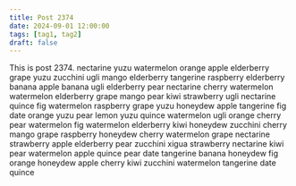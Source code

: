 ```yaml
---
title: Post 2374
date: 2024-09-01 12:00:00
tags: [tag1, tag2]
draft: false
---
```

This is post 2374.
nectarine
yuzu
watermelon
orange
apple
elderberry
grape
yuzu
zucchini
ugli
mango
elderberry
tangerine
raspberry
elderberry
banana
apple
banana
ugli
elderberry
pear
nectarine
cherry
watermelon
watermelon
elderberry
grape
mango
pear
kiwi
strawberry
ugli
nectarine
quince
fig
watermelon
raspberry
grape
yuzu
honeydew
apple
tangerine
fig
date
orange
yuzu
pear
lemon
yuzu
quince
watermelon
ugli
orange
cherry
pear
watermelon
fig
watermelon
elderberry
kiwi
honeydew
zucchini
cherry
mango
grape
raspberry
honeydew
cherry
watermelon
grape
nectarine
strawberry
apple
elderberry
pear
zucchini
xigua
strawberry
nectarine
kiwi
pear
watermelon
apple
quince
pear
date
tangerine
banana
honeydew
fig
orange
honeydew
apple
cherry
kiwi
zucchini
watermelon
tangerine
date
quince
